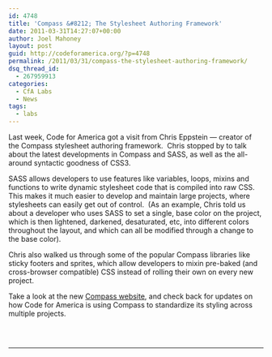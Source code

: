 ```yaml
---
id: 4748
title: 'Compass &#8212; The Stylesheet Authoring Framework'
date: 2011-03-31T14:27:07+00:00
author: Joel Mahoney
layout: post
guid: http://codeforamerica.org/?p=4748
permalink: /2011/03/31/compass-the-stylesheet-authoring-framework/
dsq_thread_id:
  - 267959913
categories:
  - CfA Labs
  - News
tags:
  - labs
---
```

Last week, Code for America got a visit from Chris Eppstein &#8212; creator of the Compass stylesheet authoring framework.  Chris stopped by to talk about the latest developments in Compass and SASS, as well as the all-around syntactic goodness of CSS3.<!--more-->

SASS allows developers to use features like variables, loops, mixins and functions to write dynamic stylesheet code that is compiled into raw CSS.  This makes it much easier to develop and maintain large projects, where stylesheets can easily get out of control.  (As an example, Chris told us about a developer who uses SASS to set a single, base color on the project, which is then lightened, darkened, desaturated, etc, into different colors throughout the layout, and which can all be modified through a change to the base color).

Chris also walked us through some of the popular Compass libraries like sticky footers and sprites, which allow developers to mixin pre-baked (and cross-browser compatible) CSS instead of rolling their own on every new project.

Take a look at the new [Compass website](http://beta.compass-style.org "compass-style.org"), and check back for updates on how Code for America is using Compass to standardize its styling across multiple projects.

[<img class="alignleft size-full wp-image-4753" title="Compass Style" src="http://codeforamerica.org/wp-content/uploads/2011/03/Screen-shot-2011-03-28-at-2.46.48-PM.png" alt="" />](http://beta.compass-style.org)

&nbsp;

 ****